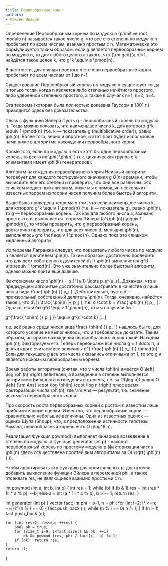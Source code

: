 ```yaml
---
title: Первообразные корни
authors:
- Максим Иванов
---
```


Определение
Первообразным корнем по модулю n (primitive root modulo n) называется такое число g, что все его степени по модулю n пробегают по всем числам, взаимно простым с n. Математически это формулируется таким образом: если g является первообразным корнем по модулю n, то для любого целого a такого, что {\rm gcd}(a,n)=1, найдётся такое целое k, что g^k \equiv a \pmod{n}.

В частности, для случая простого n степени первообразного корня пробегают по всем числам от 1 до n-1.

Существование
Первообразный корень по модулю n существует тогда и только тогда, когда n является либо степенью нечётного простого, либо удвоенной степенью простого, а также в случаях n=1, n=2, n=4.

Эта теорема (которая была полностью доказана Гауссом в 1801 г.) приводится здесь без доказательства.

Связь с функцией Эйлера
Пусть g - первообразный корень по модулю n. Тогда можно показать, что наименьшее число k, для которого g^k \equiv 1 \pmod{n} (т.е. k — показатель g (multiplicative order)), равно \phi(n). Более того, верно и обратное, и этот факт будет использован нами ниже в алгоритме нахождения первообразного корня.

Кроме того, если по модулю n есть хотя бы один первообразный корень, то всего их \phi( \phi(n) ) (т.к. циклическая группа с k элементами имеет \phi(k) генераторов).

Алгоритм нахождения первообразного корня
Наивный алгоритм потребует для каждого тестируемого значения g O(n) времени, чтобы вычислить все его степени и проверить, что они все различны. Это слишком медленный алгоритм, ниже мы с помощью нескольких известных теорем из теории чисел получим более быстрый алгоритм.

Выше была приведена теорема о том, что если наименьшее число k, для которого g^k \equiv 1 \pmod{n} (т.е. k — показатель g), равно \phi(n), то g — первообразный корень. Так как для любого числа a, взаимно простого с n, выполняется теорема Эйлера (a^{\phi(n)} \equiv 1 \pmod{n}), то чтобы проверить, что g первообразный корень, достаточно проверить, что для всех чисел d, меньших \phi(n), выполнялось g^d \not\equiv 1 \pmod{n}. Однако пока это слишком медленный алгоритм.

Из теоремы Лагранжа следует, что показатель любого числа по модулю n является делителем \phi(n). Таким образом, достаточно проверить, что для всех собственных делителей d\ |\ \phi(n) выполняется g^d \not\equiv 1 \pmod{n}. Это уже значительно более быстрый алгоритм, однако можно пойти ещё дальше.

Факторизуем число \phi(n) = p_1^{a_1} \ldots p_s^{a_s}. Докажем, что в предыдущем алгоритме достаточно рассматривать в качестве d лишь числа вида \frac{ \phi(n) }{ p_i }. Действительно, пусть d — произвольный собственный делитель \phi(n). Тогда, очевидно, найдётся такое j, что d\ |\ \frac{ \phi(n) }{ p_j }, т.е. d \cdot k = \frac{ \phi(n) }{ p_j }. Однако, если бы g^d \equiv 1 \pmod{n}, то мы получили бы:

 g^{\frac{ \phi(n) }{ p_j }} \equiv g^{d \cdot k} [...]

т.е. всё равно среди чисел вида \frac{ \phi(n) }{ p_i } нашлось бы то, для которого условие не выполнилось, что и требовалось доказать.
Таким образом, алгоритм нахождения первообразного корня такой. Находим \phi(n), факторизуем его. Теперь перебираем все числа g = 1 \ldots n, и для каждого считаем все величины g^{ \frac{ \phi(n) }{ p_i } } \pmod{n}. Если для текущего g все эти числа оказались отличными от 1, то это g и является искомым первообразным корнем.

Время работы алгоритма (считая, что у числа \phi(n) имеется O \left( \log \phi(n) \right) делителей, а возведение в степень выполняется алгоритмом Бинарного возведения в степень, т.е. за O(\log n)) равно O \left( {\rm Ans} \cdot \log \phi(n) \cdot \log n \right) плюс время факторизации числа \phi(n), где \rm Ans — результат, т.е. значение искомого первообразного корня.

Про скорость роста первообразных корней с ростом n известны лишь приблизительные оценки. Известно, что первообразные корни — сравнительно небольшие величины. Одна из известных оценок — оценка Шупа (Shoup), что, в предположении истинности гипотезы Римана, первообразный корень есть O (\log^6 n).

Реализация
Функция powmod() выполняет бинарное возведение в степень по модулю, а функция generator (int p) - находит первообразный корень по простому модулю p (факторизация числа \phi(n) здесь осуществлена простейшим алгоритмом за O( \sqrt{ \phi(n) } )).

Чтобы адаптировать эту функцию для произвольных p, достаточно добавить вычисление функции Эйлера в переменной phi, а также отсеивать res, не являющиеся взаимно простыми с n.

int powmod (int a, int b, int p) {
	int res = 1;
	while (b)
		if (b & 1)
			res = int (res * 1ll * a % p),  --b;
		else
			a = int (a * 1ll * a % p),  b >>= 1;
	return res;
}
 
int generator (int p) {
	vector<int> fact;
	int phi = p-1,  n = phi;
	for (int i=2; i*i<=n; ++i)
		if (n % i == 0) {
			fact.push_back (i);
			while (n % i == 0)
				n /= i;
		}
	if (n > 1)
		fact.push_back (n);
 
	for (int res=2; res<=p; ++res) {
		bool ok = true;
		for (size_t i=0; i<fact.size() && ok; ++i)
			ok &= powmod (res, phi / fact[i], p) != 1;
		if (ok)  return res;
	}
	return -1;
}